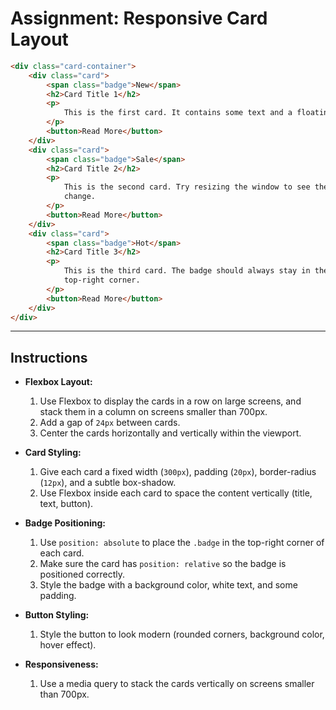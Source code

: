 # Assignment: Responsive Card Layout

```html
<div class="card-container">
    <div class="card">
        <span class="badge">New</span>
        <h2>Card Title 1</h2>
        <p>
            This is the first card. It contains some text and a floating badge.
        </p>
        <button>Read More</button>
    </div>
    <div class="card">
        <span class="badge">Sale</span>
        <h2>Card Title 2</h2>
        <p>
            This is the second card. Try resizing the window to see the layout
            change.
        </p>
        <button>Read More</button>
    </div>
    <div class="card">
        <span class="badge">Hot</span>
        <h2>Card Title 3</h2>
        <p>
            This is the third card. The badge should always stay in the
            top-right corner.
        </p>
        <button>Read More</button>
    </div>
</div>
```

---

## Instructions

- **Flexbox Layout:**
    1. Use Flexbox to display the cards in a row on large screens, and stack them in a column on screens smaller than 700px.
    2. Add a gap of `24px` between cards.
    3. Center the cards horizontally and vertically within the viewport.

- **Card Styling:**
    1. Give each card a fixed width (`300px`), padding (`20px`), border-radius (`12px`), and a subtle box-shadow.
    2. Use Flexbox inside each card to space the content vertically (title, text, button).

- **Badge Positioning:**
    1. Use `position: absolute` to place the `.badge` in the top-right corner of each card.
    2. Make sure the card has `position: relative` so the badge is positioned correctly.
    3. Style the badge with a background color, white text, and some padding.

- **Button Styling:**
    1. Style the button to look modern (rounded corners, background color, hover effect).

- **Responsiveness:**
    1. Use a media query to stack the cards vertically on screens smaller than 700px.

<!-- https://gist.github.com/MohamedEmary/6336cb6bf38e55dbb04fa30a311f478a -->

